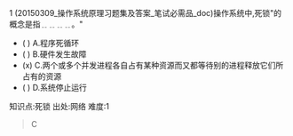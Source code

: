 1
(20150309_操作系统原理习题集及答案_笔试必需品_doc)操作系统中,死锁"的概念是指﹎﹎﹎﹎。"
- ( ) A.程序死循环
- ( ) B.硬件发生故障
- (x) C.两个或多个并发进程各自占有某种资源而又都等待别的进程释放它们所占有的资源
- ( ) D.系统停止运行

知识点:死锁
出处:网络
难度:1
> C
